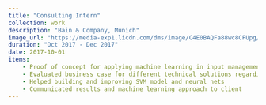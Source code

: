 ```yaml
---
title: "Consulting Intern"
collection: work
description: "Bain & Company, Munich"
image_url: "https://media-exp1.licdn.com/dms/image/C4E0BAQFa88wc8CFUpg/company-logo_100_100/0?e=1609977600&v=beta&t=4eg9L_GOLjJeaN0JdWBeFA_dH5Y-eaJ7oSWoxsN3mXw"  
duration: "Oct 2017 - Dec 2017"
date: 2017-10-01
items:
    - Proof of concept for applying machine learning in input management for insurance company
    - Evaluated business case for different technical solutions regarding costs and performance
    - Helped building and improving SVM model and neural nets
    - Communicated results and machine learning approach to client
---
```


